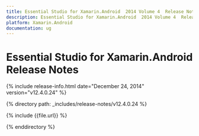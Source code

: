 ```yaml
---
title: Essential Studio for Xamarin.Android  2014 Volume 4  Release Notes  
description: Essential Studio for Xamarin.Android  2014 Volume 4  Release Notes  
platform: Xamarin.Android
documentation: ug
---
```


# Essential Studio for Xamarin.Android  Release Notes  

{% include release-info.html date="December 24, 2014"  version="v12.4.0.24" %} 


{% directory path: _includes/release-notes/v12.4.0.24 %}

{% include {{file.url}} %}

{% enddirectory %}